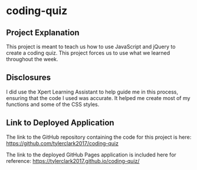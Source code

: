# coding-quiz



## Project Explanation
This project is meant to teach us how to use JavaScript and jQuery to create a coding quiz. This project forces us to use what we learned throughout the week.

## Disclosures
I did use the Xpert Learning Assistant to help guide me in this process, ensuring that the code I used was accurate. It helped me create most of my functions and some of the CSS styles. 

## Link to Deployed Application 
The link to the GitHub repository containing the code for this project is here: https://github.com/tylerclark2017/coding-quiz

The link to the deployed GitHub Pages application is included here for reference: https://tylerclark2017.github.io/coding-quiz/